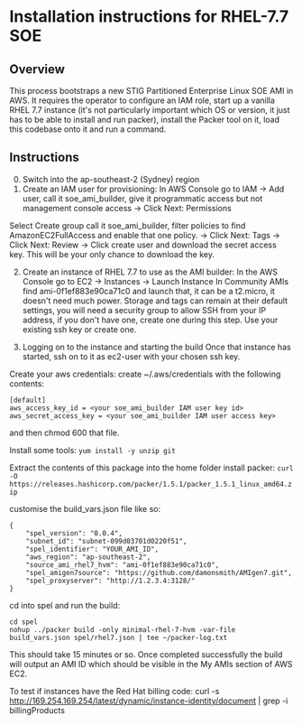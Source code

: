 # Installation instructions for RHEL-7.7 SOE

## Overview

This process bootstraps a new STIG Partitioned Enterprise Linux SOE AMI in AWS. It requires the operator to configure an IAM role, start up a vanilla RHEL 7.7 instance (it's not particularly important which OS or version, it just has to be able to install and run packer), install the Packer tool on it, load this codebase onto it and run a command.

## Instructions
0. Switch into the ap-southeast-2 (Sydney) region
1. Create an IAM user for provisioning:
In AWS Console go to IAM -> Add user, call it soe_ami_builder,
  give it programmatic access but not management console access
-> Click Next: Permissions

Select Create group
call it soe_ami_builder, filter policies to find AmazonEC2FullAccess and enable that one policy.
-> Click Next: Tags
-> Click Next: Review
-> Click create user and download the secret access key. This will be your only chance to download the key.

2. Create an instance of RHEL 7.7 to use as the AMI builder:
In the AWS Console go to EC2 -> Instances -> Launch Instance
In Community AMIs find ami-0f1ef883e90ca71c0 and launch that, it can be a t2.micro, it doesn't need much power. Storage and tags can remain at their default settings, you will need a security group to allow SSH from your IP address, if you don't have one, create one during this step. Use your existing ssh key or create one.

3. Logging on to the instance and starting the build
Once that instance has started, ssh on to it as ec2-user with your chosen ssh key.

Create your aws credentials:
create ~/.aws/credentials with the following contents:
```
[default]
aws_access_key_id = <your soe_ami_builder IAM user key id>
aws_secret_access_key = <your soe_ami_builder IAM user access key>
```

and then chmod 600 that file.


Install some tools:
```yum install -y unzip git```

Extract the contents of this package into the home folder
install packer:
```curl -O https://releases.hashicorp.com/packer/1.5.1/packer_1.5.1_linux_amd64.zip```

customise the build_vars.json file like so:
```
{
    "spel_version": "0.0.4",
    "subnet_id": "subnet-099d03701d0220f51",
    "spel_identifier": "YOUR_AMI_ID",
    "aws_region": "ap-southeast-2",
    "source_ami_rhel7_hvm": "ami-0f1ef883e90ca71c0",
    "spel_amigen7source": "https://github.com/damonsmith/AMIgen7.git",
    "spel_proxyserver": "http://1.2.3.4:3128/"
}
```

cd into spel and run the build:
```
cd spel
nohup ../packer build -only minimal-rhel-7-hvm -var-file build_vars.json spel/rhel7.json | tee ~/packer-log.txt
```



This should take 15 minutes or so. Once completed successfully the build will output an AMI ID which should be visible in the My AMIs section of AWS EC2.

To test if instances have the Red Hat billing code:
curl -s http://169.254.169.254/latest/dynamic/instance-identity/document | grep -i billingProducts
